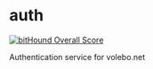 # auth

[![bitHound Overall Score](https://www.bithound.io/github/VoleboNet/auth/badges/score.svg)](https://www.bithound.io/github/VoleboNet/auth)

Authentication service for volebo.net
